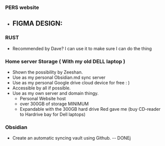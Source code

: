
### PERS website
- FIGMA DESIGN: 
	-

### RUST
- Recommended by Dave? I can use it to make sure I can do the thing

### Home server Storage ( With my old DELL laptop )
- Shown the possibility by Zeeshan.
- Use as my personal Obsidian.md sync server
- Use as my personal Google drive cloud device for free : )
- Accessible by all if possible.
- Use as my own server and domain thingy.
	- Personal Website host
	- over 300GB of storage MINIMUM
	- Expandable with the 300GB hard drive Red gave me (buy CD-reader to Hardrive bay for Dell laptops)

### Obsidian
- Create an automatic syncing vault using Github. -- DONEj